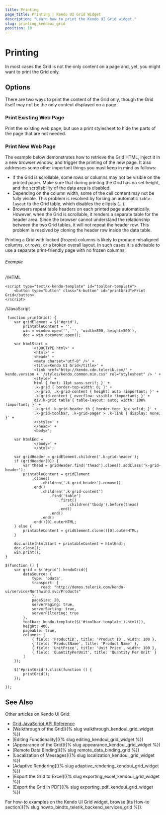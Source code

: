 ```yaml
---
title: Printing
page_title: Printing | Kendo UI Grid Widget
description: "Learn how to print the Kendo UI Grid widget."
slug: printing_kendoui_grid
position: 10
---
```


# Printing

In most cases the Grid is not the only content on a page and, yet, you might want to print the Grid only.

## Options

There are two ways to print the content of the Grid only, though the Grid itself may not be the only content displayed on a page.

### Print Existing Web Page

Print the existing web page, but use a print stylesheet to hide the parts of the page that are not needed.

### Print New Web Page

The example below demonstrates how to retrieve the Grid HTML, inject it in a new browser window, and trigger the printing of the new page. It also addresses some other important things you must keep in mind as follows:

* If the Grid is scrollable, some rows or columns may not be visible on the printed paper. Make sure that during printing the Grid has no set height, and the scrollability of the data area is disabled.
* Depending on the column width, some of the cell content may not be fully visible. This problem is resolved by forcing an automatic `table-layout` to the Grid table, which disables the ellipsis (...).
* Browsers repeat table headers on each printed page automatically. However, when the Grid is scrollable, it renders a separate table for the header area. Since the browser cannot understand the relationship between the two Grid tables, it will not repeat the header row. This problem is resolved by cloning the header row inside the data table.

Printing a Grid with locked (frozen) columns is likely to produce misaligned columns, or rows, or a broken overall layout. In such cases it is advisable to use a separate print-friendly page with no frozen columns.

###### Example

   //HTML
    <div id="grid"></div>

    <script type="text/x-kendo-template" id="toolbar-template">
        <button type="button" class="k-button" id="printGrid">Print Grid</button>
    </script>

   //JavaScript
   
	 function printGrid() {
		var gridElement = $('#grid'),
			printableContent = '',
			win = window.open('', '', 'width=800, height=500'),
			doc = win.document.open();

		var htmlStart =
				'<!DOCTYPE html>' +
				'<html>' +
				'<head>' +
				'<meta charset="utf-8" />' +
				'<title>Kendo UI Grid</title>' +
				'<link href="http://kendo.cdn.telerik.com/' + kendo.version + '/styles/kendo.common.min.css" rel="stylesheet" /> ' +
				'<style>' +
				'html { font: 11pt sans-serif; }' +
				'.k-grid { border-top-width: 0; }' +
				'.k-grid, .k-grid-content { height: auto !important; }' +
				'.k-grid-content { overflow: visible !important; }' +
				'div.k-grid table { table-layout: auto; width: 100% !important; }' +
				'.k-grid .k-grid-header th { border-top: 1px solid; }' +
				'.k-grid-toolbar, .k-grid-pager > .k-link { display: none; }' +
				'</style>' +
				'</head>' +
				'<body>';

		var htmlEnd =
				'</body>' +
				'</html>';

		var gridHeader = gridElement.children('.k-grid-header');
		if (gridHeader[0]) {
			var thead = gridHeader.find('thead').clone().addClass('k-grid-header');
			printableContent = gridElement
				.clone()
					.children('.k-grid-header').remove()
				.end()
					.children('.k-grid-content')
						.find('table')
							.first()
								.children('tbody').before(thead)
							.end()
						.end()
					.end()
				.end()[0].outerHTML;
		} else {
			printableContent = gridElement.clone()[0].outerHTML;
		}

		doc.write(htmlStart + printableContent + htmlEnd);
		doc.close();
		win.print();
	}

	$(function () {
		var grid = $('#grid').kendoGrid({
			dataSource: {
				type: 'odata',
				transport: {
					read: "http://demos.telerik.com/kendo-ui/service/Northwind.svc/Products"
				},
				pageSize: 20,
				serverPaging: true,
				serverSorting: true,
				serverFiltering: true
			},
			toolbar: kendo.template($('#toolbar-template').html()),
			height: 400,
			pageable: true,
			columns: [
				{ field: 'ProductID', title: 'Product ID', width: 100 },
				{ field: 'ProductName', title: 'Product Name' },
				{ field: 'UnitPrice', title: 'Unit Price', width: 100 },
				{ field: 'QuantityPerUnit', title: 'Quantity Per Unit' }
			]
		});

		$('#printGrid').click(function () {
			printGrid();
		});

	});

## See Also

Other articles on Kendo UI Grid:

* [Grid JavaScript API Reference](/api/javascript/ui/grid)
* [Walkthrough of the Grid]({% slug walkthrough_kendoui_grid_widget %})
* [Editing Functionality]({% slug editing_kendoui_grid_widget %})
* [Appearance of the Grid]({% slug appearance_kendoui_grid_widget %})
* [Remote Data Binding]({% slug remote_data_binding_grid %})
* [Localization of Messages]({% slug localization_kendoui_grid_widget %})
* [Adaptive Rendering]({% slug adaptive_rendering_kendoui_grid_widget %})
* [Export the Grid to Excel]({% slug exporting_excel_kendoui_grid_widget %})
* [Export the Grid in PDF]({% slug exporting_pdf_kendoui_grid_widget %})

For how-to examples on the Kendo UI Grid widget, browse [its How-to section]({% slug howto_bindto_telerik_backend_services_grid %}).
